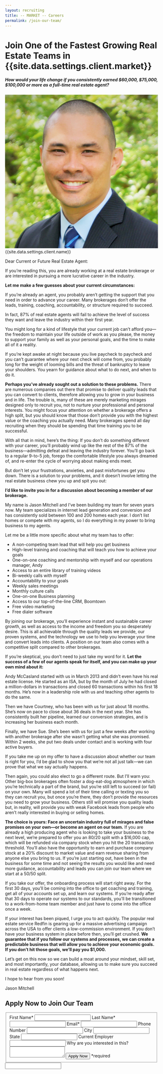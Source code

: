 ```yaml
---
layout: recruiting
title: -- MARKET -- Careers
permalink: /join-our-team/
---
```


<div class="recruiting-page">
<h1 class="join-us">Join One of the Fastest Growing Real Estate Teams in {{site.data.settings.client.market}}</h1>
<h5 class="join-us-subtitle">How would your life change if you consistently earned $60,000, $75,000, $100,000 or more as a full-time real estate agent?</h5>
<div class="recruiting-photo">
<span class="client-image-container">
<img src="/img/headshot.jpg" alt="{{site.data.settings.client.name}}" class="client-image"/>
</span>
<figcaption class="caption">{{site.data.settings.client.name}}</figcaption>
</div>


<p>Dear Current or Future Real Estate Agent:</p>

<p>If you’re reading this, you are already working at a real estate brokerage or are interested in pursuing a more lucrative career in the industry.</p>

<p><strong>Let me make a few guesses about your current circumstances:</strong></p>

<p>If you’re already an agent, you probably aren’t getting the support that you need in order to advance your career. Many brokerages don’t offer the leads, training, coaching, accountability, or structure required to succeed.</p>

<p>In fact, 87% of real estate agents will fail to achieve the level of success they want and leave the industry within their first year. </p>

<p>You might long for a kind of lifestyle that your current job can’t afford you—the freedom to maintain your life outside of work as you please, the money to support your family as well as your personal goals, and the time to make all of it a reality.</p>

<p>If you’re kept awake at night because you live paycheck to paycheck and you can’t guarantee where your next check will come from, you probably long for the weight of looming bills and the threat of bankruptcy to leave your shoulders. You yearn for guidance about what to do next, and when to do it.</p>

<p><strong>Perhaps you’ve already sought out a solution to these problems.</strong> There are numerous companies out there that promise to deliver quality leads that you can convert to clients, therefore allowing you to grow in your business and in life. The trouble is, many of these are merely marketing mirages designed only to recruit you, not to nurture your professional and personal interests. You might focus your attention on whether a brokerage offers a high split, but you should know that those don’t provide you with the highest value or the coaching you actually need. Many brokerages spend all day recruiting when they should be spending that time training you to be successful.</p>

<p>With all that in mind, here’s the thing: If you don’t do something different with your career, you’ll probably wind up like the rest of the 87% of the business—admitting defeat and leaving the industry forever. You’ll go back to a regular 9-to-5 job, forego the comfortable lifestyle you always dreamed of, and re-enter the cycle of worrying about making ends meet.</p>

<p>But don’t let your frustrations, anxieties, and past misfortunes get you down. There is a solution to your problems, and it doesn’t involve letting the real estate business chew you up and spit you out:</p>

<p><strong>I’d like to invite you in for a discussion about becoming a member of our brokerage.</strong></p>

<p>My name is Jason Mitchell and I’ve been building my team for seven years now. My team specializes in internet lead generation and conversion and has consistently sold between 100 and 200 homes each year. I don’t list homes or compete with my agents, so I do everything in my power to bring business to my agents. </p>

<p>Let me be a little more specific about what my team has to offer:
<ul class="indent">
<li>A non-competing team lead that will help you get business</li>
<li>High-level training and coaching that will teach you how to achieve your goals</li>
<li>One-on-one coaching and mentorship with myself and our operations manager, Andy</li>
<li>Access to an entire library of training videos</li>
<li>Bi-weekly calls with myself</li>
<li>Accountability to your goals </li>
<li>Weekly sales meetings</li>
<li>Monthly culture calls</li>
<li>One-on-one Business planning</li>
<li>Access to our top-of-the-line CRM, Boomtown</li>
<li>Free video marketing</li>
<li>Free dialer software</li>
</ul></p>

<p>By joining our brokerage, you’ll experience instant and sustainable career growth, as well as access to the income and freedom you so desperately desire. This is all achievable through the quality leads we provide, our proven systems, and the technology we use to help you leverage your time and convert leads into clients. A position on our team also comes with a competitive split compared to other brokerages.</p>

<p>If you’re skeptical, you don’t need to just take my word for it. <strong>Let the success of a few of our agents speak for itself, and you can make up your own mind about it:</strong></p>

<p>Andy McCasland started with us in March 2013 and didn’t even have his real estate license. He started as an ISA, but by the month of July he had closed a million-dollars in transactions and closed 60 transactions within his first 18 months. He’s now in a leadership role with us and teaching other agents to do the same.</p>

<p>Then we have Courtney, who has been with us for just about 18 months. She’s now on pace to close about 36 deals in the next year. She has consistently built her pipeline, learned our conversion strategies, and is increasing her business each month.</p>

<p>Finally, we have Sue. She’s been with us for just a few weeks after working with another brokerage after she wasn’t getting what she was promised. Within 2 weeks, she put two deals under contact and is working with four active buyers.</p>

<p>If you take me up on my offer to have a discussion about whether our team is right for you, I’d be glad to show you that we’re not all just talk—we can prove that what we say actually happens.</p>

<p>Then again, you could also elect to go a different route. But I’ll warn you: Other big-box brokerages often foster a dog-eat-dog atmosphere in which you’re technically a part of the brand, but you’re still left to succeed (or fail) on your own. Many will spend a lot of their time calling or texting you so they can recruit you, but once you’re there, they don’t provide the resources you need to grow your business. Others still will promise you quality leads but, in reality, will provide you with weak Facebook leads from people who aren’t really interested in buying or selling homes.</p>

<p><strong>The choice is yours: Face an uncertain industry full of mirages and false promises on your own—or become an agent on our team.</strong> If you are already a high producing agent who is looking to take your business to the next level, we’re prepared to offer you an 80/20 split with a $16,000 cap, which will be refunded via company stock when you hit the 20 transaction threshold. You’ll also have the opportunity to earn and purchase company stock at a 20% discount to market value and earn revenue sharing from anyone else you bring to us. If you’re just starting out, have been in the business for some time and not seeing the results you would like and need more guidance, accountability and leads you can join our team where we start at a 50/50 split. </p>

<p>If you take our offer, the onboarding process will start right away. For the first 30 days, you’ll be coming into the office to get coaching and training, get all of your accounts set up, and learn our systems. If you’re ready after that 30 days to operate our systems to our standards, you’ll be transitioned to a work-from-home team member and just have to come into the office once a week.</p>

<p>If your interest has been piqued, I urge you to act quickly. The popular real estate service Redfin is gearing up for a massive advertising campaign across the USA to offer clients a low-commission environment. If you don’t have your business system in place before then, you’ll get crushed. <strong>We guarantee that if you follow our systems and processes, we can create a predictable business that will allow you to achieve your economic goals. If you don’t hit those goals, we’ll pay you $1,000.</strong></p>

<p>Let’s get on this now so we can build a moat around your mindset, skill set, and most importantly, your database, allowing us to make sure you succeed in real estate regardless of what happens next. </p>

<p>I hope to hear from you soon!</p>

<p>Jason Mitchell</p>




<h2 class="recruiting">Apply Now to Join Our Team</h2>

<form method="post" class="home-value cta-forms" action="https://formspree.io/{{site.data.settings.client.email}}" onsubmit="return setReturn()">
					<fieldset><label for="firstname">First Name*</label> <input type="text" required="" name="firstname" /> <label for="lastname">Last Name*</label> <input type="text" required="" name="lastname" /> <label for="email">Email*</label> <input type="text" name="name" /> <label for="phone">Phone Number </label> <input type="tel" name="phone" />
						<!--base32-c9gq6t9k68pkcd3jcwpp4rbkcmtk4-base32--><label for="city">City </label> <input type="text" name="city" /> <label for="state">State </label> <input type="text" name="state" /> <label for="employer">Current Employer </label> <input type="text" name="employer" /> <label for="message">Why are you interested in this? </label><textarea name="employer"></textarea>
						<!--base32-c9gq6t9k68pk8cbme5gq4uv4cguqachj70r2urk1edjk6cg-base32--><input class="submit light-light" type="submit" value="Apply Now" name="submitrecruitingForm" /> <span class="asterisk">*required</span></fieldset>
					<!--base32-c9gq6t9k68pk8c9he1t7cxkecdkpedhpe9h6at3me5r7ee1kddhpwx9q71up4tb3f1u6mc3mdcwp6vkg6rw3gc1dc9gq6t9k68-base32-->
					<div class="hidden"><input type="hidden" value="{{site.data.settings.client.email}}" name="_to" /> <input type="hidden" value="Recruiting Contact Request Message From Your Vyral Careers and Training Video Blog" name="_subject" /> <input type="text" name="_gotcha" /></div>
				</form>
</div>
